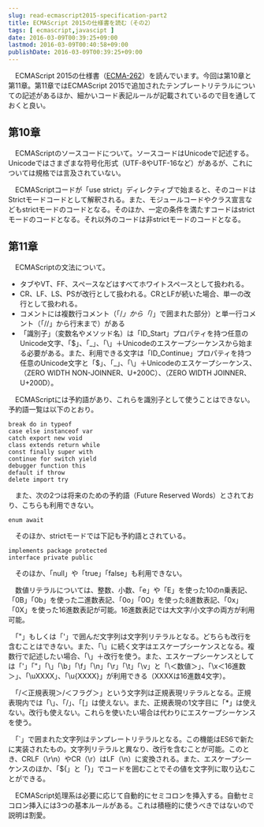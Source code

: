 ```yaml
---
slug: read-ecmascript2015-specification-part2
title: ECMAScript 2015の仕様書を読む（その2）
tags: [ ecmascript,javascipt ]
date: 2016-03-09T00:39:25+09:00
lastmod: 2016-03-09T00:40:58+09:00
publishDate: 2016-03-09T00:39:25+09:00
---
```


　ECMAScript 2015の仕様書（[ECMA-262](http://www.ecma-international.org/publications/standards/Ecma-262.htm)）を読んでいます。今回は第10章と第11章。第11章ではECMAScript 2015で追加されたテンプレートリテラルについての記述があるほか、細かいコード表記ルールが記載されているので目を通しておくと良い。

## 第10章


　ECMAScriptのソースコードについて。ソースコードはUnicodeで記述する。Unicodeではさまざまな符号化形式（UTF-8やUTF-16など）があるが、これについては規格では言及されていない。

　ECMAScriptコードが「use strict」ディレクティブで始まると、そのコードはStrictモードコードとして解釈される。また、モジュールコードやクラス宣言などもstrictモードのコードとなる。そのほか、一定の条件を満たすコードはstrictモードのコードとなる。それ以外のコードは非strictモードのコードとなる。

## 第11章


　ECMAScriptの文法について。

 - タブやVT、FF、スペースなどはすべてホワイトスペースとして扱われる。
 - CR、LF、LS、PSが改行として扱われる。CRとLFが続いた場合、単一の改行として扱われる。
 - コメントには複数行コメント（「/*」から「*/」で囲まれた部分）と単一行コメント（「//」から行末まで）がある
 - 「識別子」（変数名やメソッド名）は「ID_Start」プロパティを持つ任意のUnicode文字、「$」、「_」、「\」＋Unicodeのエスケープシーケンスから始まる必要がある。また、利用できる文字は「ID_Continue」プロパティを持つ任意のUnicode文字と「$」、「_」、「\」＋Unicodeのエスケープシーケンス、<ZWNJ>（ZERO WIDTH NON-JOINNER、U+200C）、<ZWJ>（ZERO WIDTH JOINNER、U+200D）。

　ECMAScriptには予約語があり、これらを識別子として使うことはできない。予約語一覧は以下のとおり。

```
break do in typeof
case else instanceof var
catch export new void
class extends return while
const finally super with
continue for switch yield
debugger function this
default if throw
delete import try
```

　また、次の2つは将来のための予約語（Future Reserved Words）とされており、こちらも利用できない。

```
enum await
```

　そのほか、strictモードでは下記も予約語とされている。

```
implements package protected
interface private public
```

　そのほか、「null」や「true」「false」も利用できない。

　数値リテラルについては、整数、小数、「e」や「E」を使った10のn乗表記、「0B」「0b」を使った二進数表記、「0o」「0O」を使った8進数表記、「0x」「0X」を使った16進数表記が可能。16進数表記では大文字/小文字の両方が利用可能。

　「"」もしくは「'」で囲んだ文字列は文字列リテラルとなる。どちらも改行を含むことはできない。また、「\」に続く文字はエスケープシーケンスとなる。複数行で記述したい場合、「\」＋改行を使う。また、エスケープシーケンスとしては「\'」「\"」「\\」「\b」「\f」「\n」「\r」「\t」「\v」と「\＜数値＞」、「\x＜16進数＞」、「\uXXXX」、「\u{XXXX}」が利用できる（XXXXは16進数4文字）。

　「/＜正規表現＞/＜フラグ＞」という文字列は正規表現リテラルとなる。正規表現内では「\」、「/」、「[」は使えない。また、正規表現の1文字目に「*」は使えない。改行も使えない。これらを使いたい場合は代わりにエスケープシーケンスを使う。

　「`」で囲まれた文字列はテンプレートリテラルとなる。この機能はES6で新たに実装されたもの。文字列リテラルと異なり、改行を含むことが可能。このとき、CRLF（\r\n）やCR（\r）はLF（\n）に変換される。また、エスケープシーケンスのほか、「${」と「}」でコードを囲むことでその値を文字列に取り込むことができる。

　ECMAScript処理系は必要に応じて自動的にセミコロンを挿入する。自動セミコロン挿入には3つの基本ルールがある。これは積極的に使うべきではないので説明は割愛。


